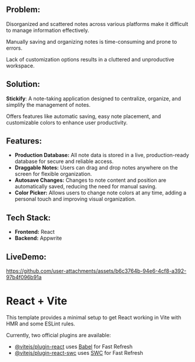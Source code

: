 

<h2>Problem:</h2>
<p>Disorganized and scattered notes across various platforms make it difficult to manage information effectively.</p>
<p>Manually saving and organizing notes is time-consuming and prone to errors.</p>
<p>Lack of customization options results in a cluttered and unproductive workspace.</p>

<h2>Solution:</h2>
<p><strong>Stickify</strong>: A note-taking application designed to centralize, organize, and simplify the management of notes.</p>
<p>Offers features like automatic saving, easy note placement, and customizable colors to enhance user productivity.</p>

<h2><strong>Features:</strong></h2>
<ul>
    <li><strong>Production Database:</strong> All note data is stored in a live, production-ready database for secure and reliable access.</li>
    <li><strong>Draggable Notes:</strong> Users can drag and drop notes anywhere on the screen for flexible organization.</li>
    <li><strong>Autosave Changes:</strong> Changes to note content and position are automatically saved, reducing the need for manual saving.</li>
    <li><strong>Color Picker:</strong> Allows users to change note colors at any time, adding a personal touch and improving visual organization.</li>
</ul>

<h2><strong>Tech Stack:</strong></h2>
<ul>
    <li><strong>Frontend:</strong> React</li>
    <li><strong>Backend:</strong> Appwrite</li>
</ul>


<h2><strong>LiveDemo:</strong></h2>



https://github.com/user-attachments/assets/b6c3764b-94e6-4cf8-a392-97b4f096b91a



# React + Vite

This template provides a minimal setup to get React working in Vite with HMR and some ESLint rules.

Currently, two official plugins are available:

- [@vitejs/plugin-react](https://github.com/vitejs/vite-plugin-react/blob/main/packages/plugin-react/README.md) uses [Babel](https://babeljs.io/) for Fast Refresh
- [@vitejs/plugin-react-swc](https://github.com/vitejs/vite-plugin-react-swc) uses [SWC](https://swc.rs/) for Fast Refresh
